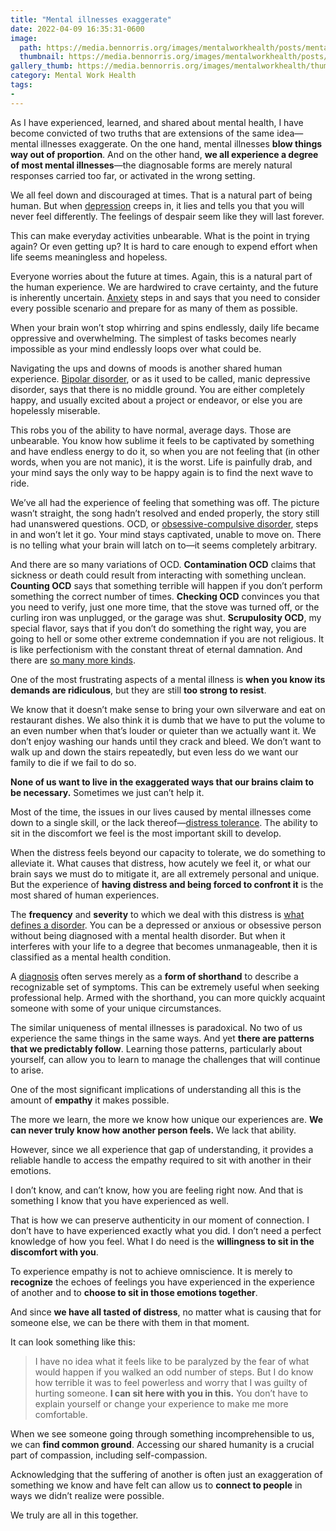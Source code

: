 ```yaml
---
title: "Mental illnesses exaggerate"
date: 2022-04-09 16:35:31-0600
image: 
  path: https://media.bennorris.org/images/mentalworkhealth/posts/mental-illnesses-exaggerate.jpg
  thumbnail: https://media.bennorris.org/images/mentalworkhealth/posts/thumbnails/mental-illnesses-exaggerate.jpg
gallery_thumb: https://media.bennorris.org/images/mentalworkhealth/thumbs/mental-illnesses-exaggerate.jpg
category: Mental Work Health
tags:
- 
---
```


As I have experienced, learned, and shared about mental health, I have become convicted of two truths that are extensions of the same idea—mental illnesses exaggerate. On the one hand, mental illnesses **blow things way out of proportion**. And on the other hand, **we all experience a degree of most mental illnesses**—the diagnosable forms are merely natural responses carried too far, or activated in the wrong setting.

We all feel down and discouraged at times. That is a natural part of being human. But when [depression](https://nami.org/About-Mental-Illness/Mental-Health-Conditions/Depression) creeps in, it lies and tells you that you will never feel differently. The feelings of despair seem like they will last forever.

This can make everyday activities unbearable. What is the point in trying again? Or even getting up? It is hard to care enough to expend effort when life seems meaningless and hopeless.

Everyone worries about the future at times. Again, this is a natural part of the human experience. We are hardwired to crave certainty, and the future is inherently uncertain. [Anxiety](https://nami.org/About-Mental-Illness/Mental-Health-Conditions/Anxiety-Disorders) steps in and says that you need to consider every possible scenario and prepare for as many of them as possible.

When your brain won’t stop whirring and spins endlessly, daily life became oppressive and overwhelming. The simplest of tasks becomes nearly impossible as your mind endlessly loops over what could be.

Navigating the ups and downs of moods is another shared human experience. [Bipolar disorder](https://nami.org/About-Mental-Illness/Mental-Health-Conditions/Bipolar-Disorder), or as it used to be called, manic depressive disorder, says that there is no middle ground. You are either completely happy, and usually excited about a project or endeavor, or else you are hopelessly miserable.

This robs you of the ability to have normal, average days. Those are unbearable. You know how sublime it feels to be captivated by something and have endless energy to do it, so when you are not feeling that (in other words, when you are not manic), it is the worst. Life is painfully drab, and your mind says the only way to be happy again is to find the next wave to ride.

We’ve all had the experience of feeling that something was off. The picture wasn’t straight, the song hadn’t resolved and ended properly, the story still had unanswered questions. OCD, or [obsessive-compulsive disorder](https://nami.org/About-Mental-Illness/Mental-Health-Conditions/Obsessive-compulsive-Disorder), steps in and won’t let it go. Your mind stays captivated, unable to move on. There is no telling what your brain will latch on to—it seems completely arbitrary.

And there are so many variations of OCD. **Contamination OCD** claims that sickness or death could result from interacting with something unclean. **Counting OCD** says that something terrible will happen if you don’t perform something the correct number of times. **Checking OCD** convinces you that you need to verify, just one more time, that the stove was turned off, or the curling iron was unplugged, or the garage was shut. **Scrupulosity OCD**, my special flavor, says that if you don’t do something the right way, you are going to hell or some other extreme condemnation if you are not religious. It is like perfectionism with the constant threat of eternal damnation. And there are [so many more kinds](https://www.ocduk.org/ocd/types/).

One of the most frustrating aspects of a mental illness is **when you know its demands are ridiculous**, but they are still **too strong to resist**.

We know that it doesn’t make sense to bring your own silverware and eat on restaurant dishes. We also think it is dumb that we have to put the volume to an even number when that’s louder or quieter than we actually want it. We don’t enjoy washing our hands until they crack and bleed. We don’t want to walk up and down the stairs repeatedly, but even less do we want our family to die if we fail to do so.

**None of us want to live in the exaggerated ways that our brains claim to be necessary.** Sometimes we just can’t help it.

Most of the time, the issues in our lives caused by mental illnesses come down to a single skill, or the lack thereof—[distress tolerance](https://dbtselfhelp.com/dbt-skills-list/distress-tolerance/). The ability to sit in the discomfort we feel is the most important skill to develop.

When the distress feels beyond our capacity to tolerate, we do something to alleviate it. What causes that distress, how acutely we feel it, or what our brain says we must do to mitigate it, are all extremely personal and unique. But the experience of **having distress and being forced to confront it** is the most shared of human experiences.

The **frequency** and **severity** to which we deal with this distress is [what defines a disorder](https://www.mayoclinic.org/diseases-conditions/mental-illness/symptoms-causes/syc-20374968). You can be a depressed or anxious or obsessive person without being diagnosed with a mental health disorder. But when it interferes with your life to a degree that becomes unmanageable, then it is classified as a mental health condition.

A [diagnosis](https://psychiatry.org/patients-families/what-is-mental-illness) often serves merely as a **form of shorthand** to describe a recognizable set of symptoms. This can be extremely useful when seeking professional help. Armed with the shorthand, you can more quickly acquaint someone with some of your unique circumstances.

The similar uniqueness of mental illnesses is paradoxical. No two of us experience the same things in the same ways. And yet **there are patterns that we predictably follow**. Learning those patterns, particularly about yourself, can allow you to learn to manage the challenges that will continue to arise.

One of the most significant implications of understanding all this is the amount of **empathy** it makes possible.

The more we learn, the more we know how unique our experiences are. **We can never truly know how another person feels.** We lack that ability.

However, since we all experience that gap of understanding, it provides a reliable handle to access the empathy required to sit with another in their emotions.

I don’t know, and can’t know, how you are feeling right now. And that is something I know that you have experienced as well.

That is how we can preserve authenticity in our moment of connection. I don’t have to have experienced exactly what you did. I don’t need a perfect knowledge of how you feel. What I do need is the **willingness to sit in the discomfort with you**.

To experience empathy is not to achieve omniscience. It is merely to **recognize** the echoes of feelings you have experienced in the experience of another and to **choose to sit in those emotions together**.

And since **we have all tasted of distress**, no matter what is causing that for someone else, we can be there with them in that moment.

It can look something like this:

> I have no idea what it feels like to be paralyzed by the fear of what would happen if you walked an odd number of steps. But I do know how terrible it was to feel powerless and worry that I was guilty of hurting someone. **I can sit here with you in this.** You don’t have to explain yourself or change your experience to make me more comfortable.

When we see someone going through something incomprehensible to us, we can **find common ground**. Accessing our shared humanity is a crucial part of compassion, including self-compassion.

Acknowledging that the suffering of another is often just an exaggeration of something we know and have felt can allow us to **connect to people** in ways we didn’t realize were possible.

We truly are all in this together.
